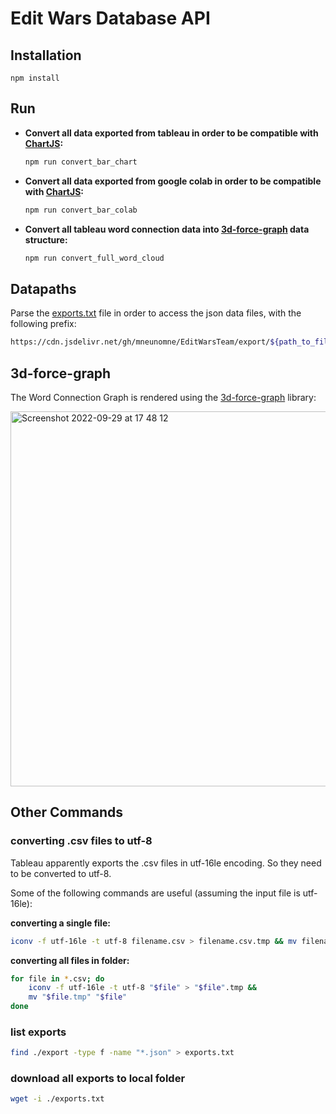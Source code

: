 # Edit Wars Database API 

## Installation

```
npm install
```

## Run

- **Convert all data exported from tableau in order to be compatible with [ChartJS](https://www.chartjs.org/):**

    ```sh
    npm run convert_bar_chart
    ```

- **Convert all data exported from google colab in order to be compatible with [ChartJS](https://www.chartjs.org/):**

    ```sh
    npm run convert_bar_colab
    ```

- **Convert all tableau word connection data into [3d-force-graph](https://github.com/vasturiano/3d-force-graph) data structure:**

    ```sh
    npm run convert_full_word_cloud
    ```

## Datapaths

Parse the [exports.txt](https://raw.githubusercontent.com/EditWarsTeam/edit_wars_api/main/exports.txt) file in order to access the json data files, with the following prefix: 

```sh
https://cdn.jsdelivr.net/gh/mneunomne/EditWarsTeam/export/${path_to_file}
```

## 3d-force-graph

The Word Connection Graph is rendered using the [3d-force-graph](https://github.com/vasturiano/3d-force-graph) library:

<img width="600" alt="Screenshot 2022-09-29 at 17 48 12" src="https://user-images.githubusercontent.com/4967860/193078452-49805368-5c76-4a6c-afae-ed04bb79deca.png">


## Other Commands 

### converting .csv files to utf-8

Tableau apparently exports the .csv files in utf-16le encoding. So they need to be converted to utf-8. 

Some of the following commands are useful (assuming the input file is utf-16le):

__converting a single file:__
```sh
iconv -f utf-16le -t utf-8 filename.csv > filename.csv.tmp && mv filename.csv.tmp filename.csv
```

__converting all files in folder:__
```sh
for file in *.csv; do                                                  
    iconv -f utf-16le -t utf-8 "$file" > "$file".tmp &&
    mv "$file.tmp" "$file"
done
```

### list exports 

```sh 
find ./export -type f -name "*.json" > exports.txt
```

### download all exports to local folder

```sh
wget -i ./exports.txt
``` 
